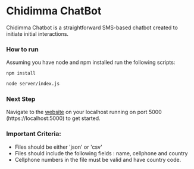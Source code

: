 # Chidimma ChatBot


Chidimma Chatbot is a straightforward SMS-based chatbot created to initiate initial interactions.

### How to run
Assuming you have node and npm installed run the following scripts:

```
npm install
```
```bash
node server/index.js
```


### Next Step

Navigate to the [website]("https://localhost:5000") on your localhost running on port 5000 (https://localhost:5000) to get started.

### Important Criteria:
- Files should be either 'json' or 'csv'
- Files should include the following fields : name, cellphone and country
- Cellphone numbers in the file must be valid and have country code.
